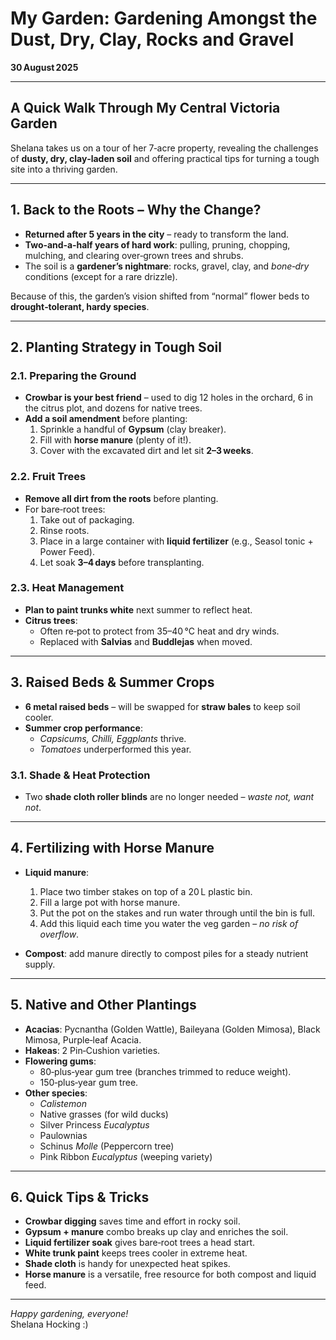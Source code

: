 # My Garden: Gardening Amongst the Dust, Dry, Clay, Rocks and Gravel  
**30 August 2025**  

---

## A Quick Walk Through My Central Victoria Garden  
Shelana takes us on a tour of her 7‑acre property, revealing the challenges of **dusty, dry, clay‑laden soil** and offering practical tips for turning a tough site into a thriving garden.

---

## 1. Back to the Roots – Why the Change?  
- **Returned after 5 years in the city** – ready to transform the land.  
- **Two‑and‑a‑half years of hard work**: pulling, pruning, chopping, mulching, and clearing over‑grown trees and shrubs.  
- The soil is a **gardener’s nightmare**: rocks, gravel, clay, and *bone‑dry* conditions (except for a rare drizzle).  

Because of this, the garden’s vision shifted from “normal” flower beds to **drought‑tolerant, hardy species**.

---

## 2. Planting Strategy in Tough Soil  
### 2.1. Preparing the Ground  
- **Crowbar is your best friend** – used to dig 12 holes in the orchard, 6 in the citrus plot, and dozens for native trees.  
- **Add a soil amendment** before planting:  
  1. Sprinkle a handful of **Gypsum** (clay breaker).  
  2. Fill with **horse manure** (plenty of it!).  
  3. Cover with the excavated dirt and let sit **2–3 weeks**.  

### 2.2. Fruit Trees  
- **Remove all dirt from the roots** before planting.  
- For bare‑root trees:  
  1. Take out of packaging.  
  2. Rinse roots.  
  3. Place in a large container with **liquid fertilizer** (e.g., Seasol tonic + Power Feed).  
  4. Let soak **3–4 days** before transplanting.  

### 2.3. Heat Management  
- **Plan to paint trunks white** next summer to reflect heat.  
- **Citrus trees**:  
  - Often re‑pot to protect from 35–40 °C heat and dry winds.  
  - Replaced with **Salvias** and **Buddlejas** when moved.  

---

## 3. Raised Beds & Summer Crops  
- **6 metal raised beds** – will be swapped for **straw bales** to keep soil cooler.  
- **Summer crop performance**:  
  - *Capsicums, Chilli, Eggplants* thrive.  
  - *Tomatoes* underperformed this year.  

### 3.1. Shade & Heat Protection  
- Two **shade cloth roller blinds** are no longer needed – *waste not, want not*.

---

## 4. Fertilizing with Horse Manure  
- **Liquid manure**:  
  1. Place two timber stakes on top of a 20 L plastic bin.  
  2. Fill a large pot with horse manure.  
  3. Put the pot on the stakes and run water through until the bin is full.  
  4. Add this liquid each time you water the veg garden – *no risk of overflow*.  

- **Compost**: add manure directly to compost piles for a steady nutrient supply.

---

## 5. Native and Other Plantings  
- **Acacias**: Pycnantha (Golden Wattle), Baileyana (Golden Mimosa), Black Mimosa, Purple‑leaf Acacia.  
- **Hakeas**: 2 Pin‑Cushion varieties.  
- **Flowering gums**:  
  - 80‑plus‑year gum tree (branches trimmed to reduce weight).  
  - 150‑plus‑year gum tree.  
- **Other species**:  
  - *Calistemon*  
  - Native grasses (for wild ducks)  
  - Silver Princess *Eucalyptus*  
  - Paulownias  
  - Schinus *Molle* (Peppercorn tree)  
  - Pink Ribbon *Eucalyptus* (weeping variety)

---

## 6. Quick Tips & Tricks  
- **Crowbar digging** saves time and effort in rocky soil.  
- **Gypsum + manure** combo breaks up clay and enriches the soil.  
- **Liquid fertilizer soak** gives bare‑root trees a head start.  
- **White trunk paint** keeps trees cooler in extreme heat.  
- **Shade cloth** is handy for unexpected heat spikes.  
- **Horse manure** is a versatile, free resource for both compost and liquid feed.

---

*Happy gardening, everyone!*  
Shelana Hocking :)